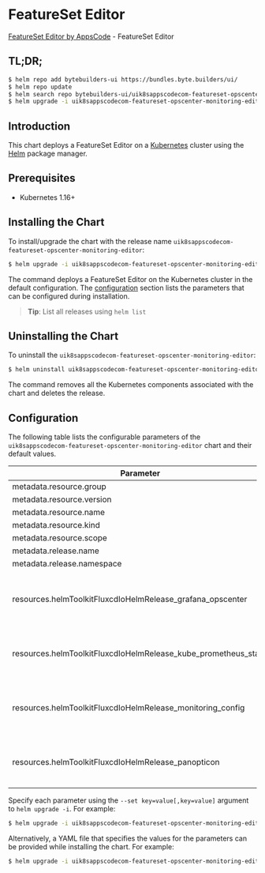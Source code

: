 # FeatureSet Editor

[FeatureSet Editor by AppsCode](https://byte.builders) - FeatureSet Editor

## TL;DR;

```bash
$ helm repo add bytebuilders-ui https://bundles.byte.builders/ui/
$ helm repo update
$ helm search repo bytebuilders-ui/uik8sappscodecom-featureset-opscenter-monitoring-editor --version=v0.4.16
$ helm upgrade -i uik8sappscodecom-featureset-opscenter-monitoring-editor bytebuilders-ui/uik8sappscodecom-featureset-opscenter-monitoring-editor -n default --create-namespace --version=v0.4.16
```

## Introduction

This chart deploys a FeatureSet Editor on a [Kubernetes](http://kubernetes.io) cluster using the [Helm](https://helm.sh) package manager.

## Prerequisites

- Kubernetes 1.16+

## Installing the Chart

To install/upgrade the chart with the release name `uik8sappscodecom-featureset-opscenter-monitoring-editor`:

```bash
$ helm upgrade -i uik8sappscodecom-featureset-opscenter-monitoring-editor bytebuilders-ui/uik8sappscodecom-featureset-opscenter-monitoring-editor -n default --create-namespace --version=v0.4.16
```

The command deploys a FeatureSet Editor on the Kubernetes cluster in the default configuration. The [configuration](#configuration) section lists the parameters that can be configured during installation.

> **Tip**: List all releases using `helm list`

## Uninstalling the Chart

To uninstall the `uik8sappscodecom-featureset-opscenter-monitoring-editor`:

```bash
$ helm uninstall uik8sappscodecom-featureset-opscenter-monitoring-editor -n default
```

The command removes all the Kubernetes components associated with the chart and deletes the release.

## Configuration

The following table lists the configurable parameters of the `uik8sappscodecom-featureset-opscenter-monitoring-editor` chart and their default values.

|                           Parameter                            | Description |                                                                                                                                                                                                                                                                                                                                               Default                                                                                                                                                                                                                                                                                                                                                |
|----------------------------------------------------------------|-------------|------------------------------------------------------------------------------------------------------------------------------------------------------------------------------------------------------------------------------------------------------------------------------------------------------------------------------------------------------------------------------------------------------------------------------------------------------------------------------------------------------------------------------------------------------------------------------------------------------------------------------------------------------------------------------------------------------|
| metadata.resource.group                                        |             | <code>ui.k8s.appscode.com</code>                                                                                                                                                                                                                                                                                                                                                                                                                                                                                                                                                                                                                                                                     |
| metadata.resource.version                                      |             | <code>v1alpha1</code>                                                                                                                                                                                                                                                                                                                                                                                                                                                                                                                                                                                                                                                                                |
| metadata.resource.name                                         |             | <code>featuresets</code>                                                                                                                                                                                                                                                                                                                                                                                                                                                                                                                                                                                                                                                                             |
| metadata.resource.kind                                         |             | <code>FeatureSet</code>                                                                                                                                                                                                                                                                                                                                                                                                                                                                                                                                                                                                                                                                              |
| metadata.resource.scope                                        |             | <code>Cluster</code>                                                                                                                                                                                                                                                                                                                                                                                                                                                                                                                                                                                                                                                                                 |
| metadata.release.name                                          |             | <code>RELEASE-NAME</code>                                                                                                                                                                                                                                                                                                                                                                                                                                                                                                                                                                                                                                                                            |
| metadata.release.namespace                                     |             | <code>default</code>                                                                                                                                                                                                                                                                                                                                                                                                                                                                                                                                                                                                                                                                                 |
| resources.helmToolkitFluxcdIoHelmRelease_grafana_opscenter     |             | <code>{"apiVersion":"helm.toolkit.fluxcd.io/v2beta1","kind":"HelmRelease","metadata":{"name":"grafana-opscenter","namespace":"kubeops"},"spec":{"chart":{"spec":{"chart":"grafana-opscenter","sourceRef":{"kind":"HelmRepository","name":"appscode","namespace":"kubeops"},"version":"v2023.03.23"}},"install":{"crds":"CreateReplace","createNamespace":true,"remediation":{"retries":-1}},"interval":"5m","releaseName":"grafana-opscenter","targetNamespace":"monitoring","timeout":"30m","upgrade":{"crds":"CreateReplace","remediation":{"retries":-1}},"values":{"grafana-operator":{"enabled":true},"grafana-ui-server":{"enabled":true},"kube-grafana-dashboards":{"enabled":true}}}}</code> |
| resources.helmToolkitFluxcdIoHelmRelease_kube_prometheus_stack |             | <code>{"apiVersion":"helm.toolkit.fluxcd.io/v2beta1","kind":"HelmRelease","metadata":{"name":"kube-prometheus-stack","namespace":"kubeops"},"spec":{"chart":{"spec":{"chart":"kube-prometheus-stack","sourceRef":{"kind":"HelmRepository","name":"prometheus-community","namespace":"kubeops"},"version":"45.0.0"}},"install":{"crds":"CreateReplace","createNamespace":true,"remediation":{"retries":-1}},"interval":"5m","releaseName":"kube-prometheus-stack","targetNamespace":"monitoring","timeout":"30m","upgrade":{"crds":"CreateReplace","remediation":{"retries":-1}}}}</code>                                                                                                             |
| resources.helmToolkitFluxcdIoHelmRelease_monitoring_config     |             | <code>{"apiVersion":"helm.toolkit.fluxcd.io/v2beta1","kind":"HelmRelease","metadata":{"name":"monitoring-config","namespace":"kubeops"},"spec":{"chart":{"spec":{"chart":"monitoring-config","sourceRef":{"kind":"HelmRepository","name":"bytebuilders","namespace":"kubeops"},"version":"v2023.03.23"}},"install":{"crds":"CreateReplace","createNamespace":true,"remediation":{"retries":-1}},"interval":"5m","releaseName":"monitoring-config","targetNamespace":"monitoring","timeout":"30m","upgrade":{"crds":"CreateReplace","remediation":{"retries":-1}}}}</code>                                                                                                                            |
| resources.helmToolkitFluxcdIoHelmRelease_panopticon            |             | <code>{"apiVersion":"helm.toolkit.fluxcd.io/v2beta1","kind":"HelmRelease","metadata":{"name":"panopticon","namespace":"kubeops"},"spec":{"chart":{"spec":{"chart":"panopticon","sourceRef":{"kind":"HelmRepository","name":"appscode","namespace":"kubeops"},"version":"v2023.03.23"}},"install":{"crds":"CreateReplace","createNamespace":true,"remediation":{"retries":-1}},"interval":"5m","releaseName":"panopticon","targetNamespace":"monitoring","timeout":"30m","upgrade":{"crds":"CreateReplace","remediation":{"retries":-1}}}}</code>                                                                                                                                                     |


Specify each parameter using the `--set key=value[,key=value]` argument to `helm upgrade -i`. For example:

```bash
$ helm upgrade -i uik8sappscodecom-featureset-opscenter-monitoring-editor bytebuilders-ui/uik8sappscodecom-featureset-opscenter-monitoring-editor -n default --create-namespace --version=v0.4.16 --set metadata.resource.group=ui.k8s.appscode.com
```

Alternatively, a YAML file that specifies the values for the parameters can be provided while
installing the chart. For example:

```bash
$ helm upgrade -i uik8sappscodecom-featureset-opscenter-monitoring-editor bytebuilders-ui/uik8sappscodecom-featureset-opscenter-monitoring-editor -n default --create-namespace --version=v0.4.16 --values values.yaml
```
